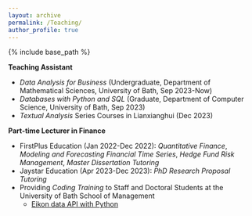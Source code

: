 ```yaml
---
layout: archive
permalink: /Teaching/
author_profile: true
---
```


{% include base_path %}

**Teaching Assistant**
* *Data Analysis for Business* (Undergraduate, Department of Mathematical Sciences, University of Bath, Sep 2023-Now)
* *Databases with Python and SQL* (Graduate, Department of Computer Science, University of Bath, Sep 2023)
* *Textual Analysis* Series Courses in Lianxianghui (Dec 2023)

**Part-time Lecturer in Finance**
* FirstPlus Education (Jan 2022-Dec 2022): *Quantitative Finance*, *Modeling and Forecasting Financial Time Series*, *Hedge Fund Risk Management*,  *Master Dissertation Tutoring*
* Jaystar Education (Apr 2023-Dec 2023): *PhD Research Proposal Tutoring*
* Providing *Coding Training* to Staff and Doctoral Students at the University of Bath School of Management
  * <a href="https://www.youtube.com/watch?v=5w0DTszME64" target="_blank">Eikon data API with Python</a>
